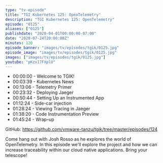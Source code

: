 ```yaml
---
type: "tv-episode"
title: "TGI Kubernetes 125: OpenTelemetry"
description: "TGI Kubernetes 125: OpenTelemetry"
episode: "0125"
aliases: ["0125"]
publishdate: "2020-04-01T00:00:00-07:00"
date: "2020-07-24T20:00:00Z"
minutes: 120
episode_banner: "images/tv/episodes/tgik/0125.jpg"
episode_image: "images/tv/episodes/tgik/0125.jpg"
images: ["images/tv/episodes/tgik/0125.jpg"]
youtube: "pKzx17FXplU"
---
```


- 00:00:00 - Welcome to TGIK!
- 00:03:39 - Kubernetes News
- 00:13:06 - Telemetry Primer
- 00:23:32 - Deploying Jaeger
- 00:50:44 - Setting Up an Instrumented App
- 01:12:24 - Side-car injection
- 01:28:24 - Viewing Tracing in Jaeger
- 01:38:20 - Code Instrumentation Preview
- 01:45:24 - Wrap-up

GitHub: https://github.com/vmware-tanzu/tgik/tree/master/episodes/124

Come hang out with Josh Rosso as he explores the world of OpenTelemetry. In this episode we'll explore the project and how we can increase traceability within our cloud native applications. Bring your telescope!
